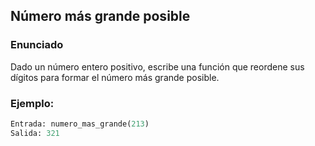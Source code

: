 ## Número más grande posible

### Enunciado
Dado un número entero positivo, escribe una función que reordene sus dígitos para formar el número más grande posible.

### Ejemplo:
```python
Entrada: numero_mas_grande(213)
Salida: 321